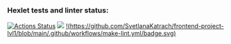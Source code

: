 ### Hexlet tests and linter status:
[![Actions Status](https://github.com/SvetlanaKatrach/frontend-project-lvl1/workflows/hexlet-check/badge.svg)](https://github.com/SvetlanaKatrach/frontend-project-lvl1/actions)
<a href="https://codeclimate.com/github/codeclimate/codeclimate/maintainability"><img src="https://api.codeclimate.com/v1/badges/a99a88d28ad37a79dbf6/maintainability" /></a>
[!(https://github.com/SvetlanaKatrach/frontend-project-lvl1/blob/main/.github/workflows/make-lint.yml/badge.svg)](https://github.com/SvetlanaKatrach/frontend-project-lvl1/actions/workflows/make-lint.yml/badge.svg)